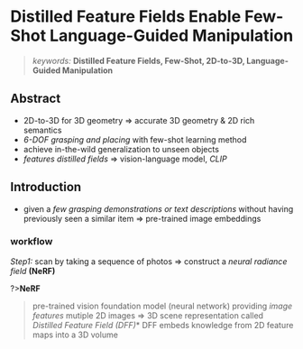 # Distilled Feature Fields Enable Few-Shot Language-Guided Manipulation

>*keywords:* **Distilled Feature Fields, Few-Shot, 2D-to-3D, Language-Guided Manipulation**

## Abstract

- 2D-to-3D for 3D geometry $\Rightarrow$ accurate 3D geometry & 2D rich semantics
- *6-DOF grasping and placing* with few-shot learning method
- achieve in-the-wild generalization to unseen objects
- *features distilled fields* $\Rightarrow$ vision-language model, *CLIP*

## Introduction

- given a *few grasping demonstrations or text descriptions* without having previously seen a similar item $\Rightarrow$ pre-trained image embeddings

### workflow

*Step1:* scan by taking a sequence of photos $\Rightarrow$ construct a *neural radiance field* **(NeRF)**

?>**NeRF**
>pre-trained vision foundation model (neural network) providing *image features*
>mutiple 2D images $\Rightarrow$ 3D scene  representation called *Distilled Feature Field* *(DFF)**
>DFF embeds knowledge from 2D feature maps into a 3D volume